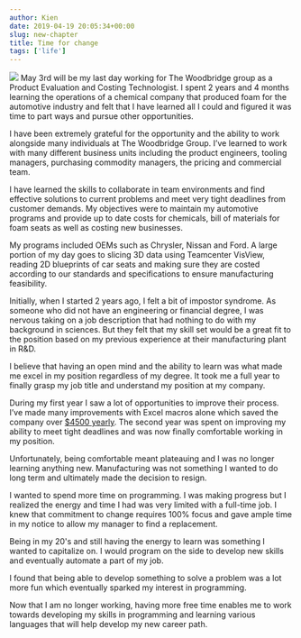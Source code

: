 ```yaml
---
author: Kien
date: 2019-04-19 20:05:34+00:00
slug: new-chapter
title: Time for change
tags: ['life']
---
```


![](https://images.unsplash.com/photo-1468779036391-52341f60b55d?ixlib=rb-1.2.1&ixid=eyJhcHBfaWQiOjEyMDd9&auto=format&fit=crop&w=3021&q=80)
May 3rd will be my last day working for The Woodbridge group as a Product Evaluation and Costing Technologist. I spent 2 years and 4 months learning the operations of a chemical company that produced foam for the automotive industry and felt that I have learned all I could and figured it was time to part ways and pursue other opportunities.

I have been extremely grateful for the opportunity and the ability to work alongside many individuals at The Woodbridge Group. I’ve learned to work with many different business units including the product engineers, tooling managers, purchasing commodity managers, the pricing and commercial team.

I have learned the skills to collaborate in team environments and find effective solutions to current problems and meet very tight deadlines from customer demands. My objectives were to maintain my automotive programs and provide up to date costs for chemicals, bill of materials for foam seats as well as costing new businesses.

My programs included OEMs such as Chrysler, Nissan and Ford. A large portion of my day goes to slicing 3D data using Teamcenter VisView, reading 2D blueprints of car seats and making sure they are costed according to our standards and specifications to ensure manufacturing feasibility.

Initially, when I started 2 years ago, I felt a bit of impostor syndrome. As someone who did not have an engineering or financial degree, I was nervous taking on a job description that had nothing to do with my background in sciences. But they felt that my skill set would be a great fit to the position based on my previous experience at their manufacturing plant in R&D.

I believe that having an open mind and the ability to learn was what made me excel in my position regardless of my degree. It took me a full year to finally grasp my job title and understand my position at my company.

During my first year I saw a lot of opportunities to improve their process. I’ve made many improvements with Excel macros alone which saved the company over <!-- prettier-ignore -->[$4500 yearly](/blog/automated-job-process/). The second year was spent on improving my ability to meet tight deadlines and was now finally comfortable working in my position.

Unfortunately, being comfortable meant plateauing and I was no longer learning anything new. Manufacturing was not something I wanted to do long term and ultimately made the decision to resign.

I wanted to spend more time on programming. I was making progress but I realized the energy and time I had was very limited with a full-time job. I knew that commitment to change requires 100% focus and gave ample time in my notice to allow my manager to find a replacement.

Being in my 20's and still having the energy to learn was something I wanted to capitalize on. I would program on the side to develop new skills and eventually automate a part of my job.

I found that being able to develop something to solve a problem was a lot more fun which eventually sparked my interest in programming.

Now that I am no longer working, having more free time enables me to work towards developing my skills in programming and learning various languages that will help develop my new career path.
